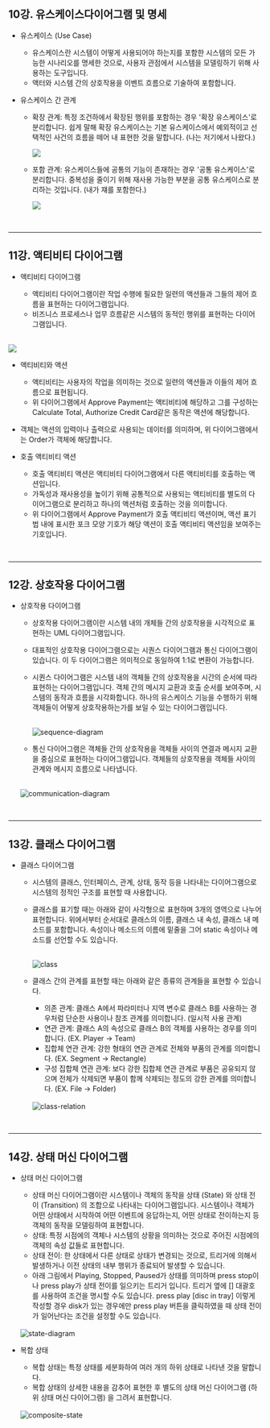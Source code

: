 <h2>10강. 유스케이스다이어그램 및 명세</h2>

- 유스케이스 (Use Case)

  - 유스케이스란 시스템이 어떻게 사용되어야 하는지를 포함한 시스템의 모든 가능한 시나리오를 명세한 것으로, 사용자 관점에서 시스템을 모델링하기 위해 사용하는 도구입니다.
  - 액터와 시스템 간의 상호작용을 이벤트 흐름으로 기술하여 포함합니다.

- 유스케이스 간 관계

  - 확장 관계: 특정 조건하에서 확장된 행위를 포함하는 경우 '확장 유스케이스'로 분리합니다. 쉽게 말해 확장 유스케이스는 기본 유스케이스에서 예외적이고 선택적인 사건의 흐름을 떼어 내 표현한 것을 말합니다. (나는 저기에서 나왔다.)

    <img src="https://github.com/muilyang12/Classes/assets/78548830/0e6c652f-9380-4d95-bc4e-406d69fbb90e" art="extension-use-case">

  - 포함 관계: 유스케이스들에 공통의 기능이 존재하는 경우 '공통 유스케이스'로 분리합니다. 중복성을 줄이기 위해 재사용 가능한 부분을 공통 유스케이스로 분리하는 것입니다. (내가 쟤를 포함한다.)

    <img src="https://github.com/muilyang12/Classes/assets/78548830/9871e14a-113f-4818-8cd7-1577749aba12" art="extension-use-case">

<br />

<hr />

<h2>11강. 액티비티 다이어그램</h2>

- 액티비티 다이어그램

  - 액티비티 다이어그램이란 작업 수행에 필요한 일련의 액션들과 그들의 제어 흐름을 표현하는 다이어그램입니다.
  - 비즈니스 프로세스나 업무 흐름같은 시스템의 동적인 행위를 표현하는 다이어그램입니다.

<br />

<img src="https://github.com/muilyang12/Classes/assets/78548830/f907c4c3-c014-4d65-a483-dc0cce52a823" art="activity-diagram">

- 액티비티와 액션

  - 액티비티는 사용자의 작업을 의미하는 것으로 일련의 액션들과 이들의 제어 흐름으로 표현됩니다.
  - 위 다이어그램에서 Approve Payment는 액티비티에 해당하고 그를 구성하는 Calculate Total, Authorize Credit Card같은 동작은 액션에 해당합니다.

- 객체는 액션의 입력이나 출력으로 사용되는 데이터를 의미하며, 위 다이어그램에서는 Order가 객체에 해당합니다.

- 호출 액티비티 액션

  - 호출 액티비티 액션은 액티비티 다이어그램에서 다른 액티비티를 호출하는 액션입니다.
  - 가독성과 재사용성을 높이기 위해 공통적으로 사용되는 액티비티를 별도의 다이어그램으로 분리하고 하나의 액션처럼 호출하는 것을 의미합니다.
  - 위 다이어그램에서 Approve Payment가 호출 액티비티 액션이며, 액션 표기법 내에 표시한 포크 모양 기호가 해당 액션이 호출 액티비티 액션임을 보여주는 기호입니다.

<br />

<hr />

<h2>12강. 상호작용 다이어그램</h2>

- 상호작용 다이어그램

  - 상호작용 다이어그램이란 시스템 내의 개체들 간의 상호작용을 시각적으로 표현하는 UML 다이어그램입니다.
  - 대표적인 상호작용 다이어그램으로는 시퀀스 다이어그램과 통신 다이어그램이 있습니다. 이 두 다이어그램은 의미적으로 동일하여 1:1로 변환이 가능합니다.
  - 시퀀스 다이어그램은 시스템 내의 객체들 간의 상호작용을 시간의 순서에 따라 표현하는 다이어그램입니다. 객체 간의 메시지 교환과 호출 순서를 보여주며, 시스템의 동작과 흐름을 시각화합니다. 하나의 유스케이스 기능을 수행하기 위해 객체들이 어떻게 상호작용하는가를 보일 수 있는 다이어그램입니다.

    <br />

    <img src="https://github.com/muilyang12/Classes/assets/78548830/6765065c-686a-467f-8932-a5ef92886e61" alt="sequence-diagram" />

  - 통신 다이어그램은 객체들 간의 상호작용을 객체들 사이의 연결과 메시지 교환을 중심으로 표현하는 다이어그램입니다. 객체들의 상호작용을 객체들 사이의 관계와 메시지 흐름으로 나타냅니다.

  <br />

  <img src="https://github.com/muilyang12/Classes/assets/78548830/4cd41c6f-c079-4f1e-b53e-6c37b6fd3834" alt="communication-diagram">

<br />

<hr />

<h2>13강. 클래스 다이어그램</h2>

- 클래스 다이어그램

  - 시스템의 클래스, 인터페이스, 관계, 상태, 동작 등을 나타내는 다이어그램으로 시스템의 정적인 구조를 표현할 때 사용합니다.
  - 클래스를 표기할 때는 아래와 같이 사각형으로 표현하며 3개의 영역으로 나누어 표현합니다. 위에서부터 순서대로 클래스의 이름, 클래스 내 속성, 클래스 내 메소드를 포함합니다. 속성이나 메소드의 이름에 밑줄을 그어 static 속성이나 메소드를 선언할 수도 있습니다.

    <br />

    <img src="https://github.com/muilyang12/Classes/assets/78548830/80582ca7-0088-47a8-bc21-09f94ce60faf" alt="class" />

  - 클래스 간의 관계를 표현할 때는 아래와 같은 종류의 관계들을 표현할 수 있습니다.

    - 의존 관계: 클래스 A에서 파라미터나 지역 변수로 클래스 B를 사용하는 경우처럼 단순한 사용이나 참조 관계를 의미합니다. (일시적 사용 관계)
    - 연관 관계: 클래스 A의 속성으로 클래스 B의 객체를 사용하는 경우를 의미합니다. (EX. Player -> Team)
    - 집합체 연관 관계: 강한 형태의 연관 관계로 전체와 부품의 관계를 의미합니다. (EX. Segment -> Rectangle)
    - 구성 집합체 연관 관계: 보다 강한 집합체 연관 관계로 부품은 공유되지 않으며 전체가 삭제되면 부품이 함께 삭제되는 정도의 강한 관계를 의미합니다. (EX. File -> Folder)

    <br />

    <img src="https://github.com/muilyang12/Classes/assets/78548830/7147d293-7aed-48e4-882c-3238823fb128" alt="class-relation" />

<br />

<hr />

<h2>14강. 상태 머신 다이어그램</h2>

- 상태 머신 다이어그램

  - 상태 머신 다이어그램이란 시스템이나 객체의 동작을 상태 (State) 와 상태 전이 (Transition) 의 조합으로 나타내는 다이어그램입니다. 시스템이나 객체가 어떤 상태에서 시작하여 어떤 이벤트에 응답하는지, 어떤 상태로 전이하는지 등 객체의 동작을 모델링하여 표현합니다.
  - 상태: 특정 시점에의 객체나 시스템의 상황을 의미하는 것으로 주어진 시점에의 객체의 속성 값들로 표현합니다.
  - 상태 전이: 한 상태에서 다른 상태로 상태가 변경되는 것으로, 트리거에 의해서 발생하거나 이전 상태의 내부 행위가 종료되어 발생할 수 있습니다.
  - 아래 그림에서 Playing, Stopped, Paused가 상태를 의미하며 press stop이나 press play가 상태 전이를 일으키는 트리거 입니다. 트리거 옆에 [] 대괄호를 사용하여 조건을 명시할 수도 있습니다. press play [disc in tray] 이렇게 작성할 경우 disk가 있는 경우에만 press play 버튼을 클릭하였을 때 상태 전이가 일어난다는 조건을 설정할 수도 있습니다.

  <br />

  <img src="https://github.com/muilyang12/Classes/assets/78548830/dea26af1-722c-445c-a11d-782d995aa7c7" alt="state-diagram" />

- 복합 상태

  - 복합 상태는 특정 상태를 세분화하여 여러 개의 하위 상태로 나타낸 것을 말합니다.
  - 복합 상태의 상세한 내용을 감추어 표현한 후 별도의 상태 머신 다이어그램 (하위 상태 머신 다이어그램) 을 그려서 표현합니다.

  <br />

  <img src="https://github.com/muilyang12/Classes/assets/78548830/f3437a47-4998-4110-8eb3-04ef530206a5" alt="composite-state">
